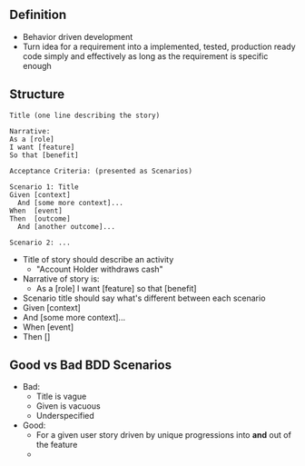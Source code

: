 ## Definition
- Behavior driven development
- Turn idea for a requirement into a implemented, tested, production ready code simply and effectively as long as the requirement is specific enough
## Structure
```
Title (one line describing the story)

Narrative:
As a [role]
I want [feature]
So that [benefit]

Acceptance Criteria: (presented as Scenarios)

Scenario 1: Title
Given [context]
  And [some more context]...
When  [event]
Then  [outcome]
  And [another outcome]...

Scenario 2: ...
```
- Title of story should describe an activity
	- "Account Holder withdraws cash"
- Narrative of story is:
	- As a [role] I want [feature] so that [benefit] 
- Scenario title should say what's different between each scenario
- Given [context]
- And [some more context]...
- When [event]
- Then []
## Good vs Bad BDD Scenarios
- Bad:
	- Title is vague
	- Given is vacuous 
	- Underspecified
- Good:
	- For a given user story driven by unique progressions into **and** out of the feature
	- 